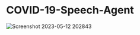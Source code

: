 # COVID-19-Speech-Agent
![Screenshot 2023-05-12 202843](https://github.com/riddhibanerjee5/COVID-19-Speech-Agent/assets/58393237/db11726f-3682-43b5-b25a-0ed7d3e0bf5b)

